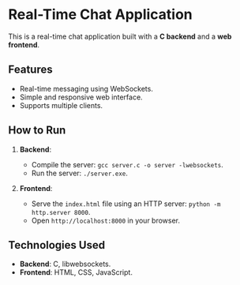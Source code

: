 # Real-Time Chat Application

This is a real-time chat application built with a **C backend** and a **web frontend**.

## Features
- Real-time messaging using WebSockets.
- Simple and responsive web interface.
- Supports multiple clients.

## How to Run
1. **Backend**:
   - Compile the server: `gcc server.c -o server -lwebsockets`.
   - Run the server: `./server.exe`.

2. **Frontend**:
   - Serve the `index.html` file using an HTTP server: `python -m http.server 8000`.
   - Open `http://localhost:8000` in your browser.

## Technologies Used
- **Backend**: C, libwebsockets.
- **Frontend**: HTML, CSS, JavaScript.

